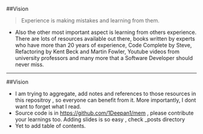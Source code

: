 ##Vision

>Experience is making mistakes and learning from them.

- Also the other most important aspect is learning from others experience. There are lots of resources available out there, books written by experts who have more than 20 years of experience, Code Complete by Steve, Refactoring by Kent Beck and Martin Fowler, Youtube videos from university professors and many more that a Software Developer should never miss.

---

##Vision

- I am trying to aggregate, add notes and references to those resources in this repositroy , so everyone can benefit from it. More importantly, I dont want to forget what I read.
- Source code is in https://github.com/1Deepan1/mem , please contribute your learnings too.
Adding slides is so easy , check _posts directory 
- Yet to add table of contents.